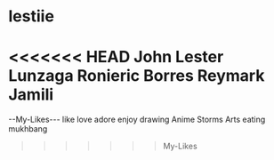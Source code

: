 # lestiie

<<<<<<< HEAD
John Lester Lunzaga
Ronieric Borres
Reymark Jamili
=======
--My-Likes---
like
love
adore
enjoy
drawing
Anime
Storms
Arts
eating
mukhbang
>>>>>>> My-Likes

